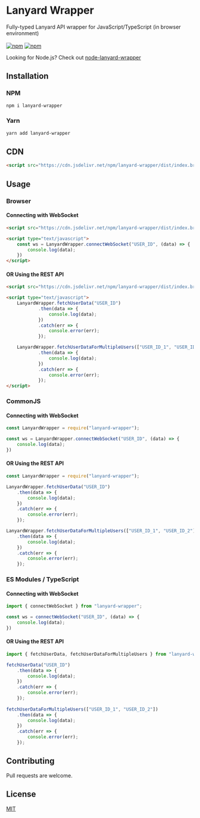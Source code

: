 # Lanyard Wrapper
Fully-typed Lanyard API wrapper for JavaScript/TypeScript (in browser environment)
<br><br>
[![npm](https://img.shields.io/npm/v/lanyard-wrapper)](https://www.npmjs.com/package/lanyard-wrapper)
[![npm](https://img.shields.io/npm/dt/lanyard-wrapper)](https://www.npmjs.com/package/lanyard-wrapper)

Looking for Node.js? Check out [node-lanyard-wrapper](https://github.com/brokiem/node-lanyard-wrapper)

## Installation
### NPM
```bash
npm i lanyard-wrapper
```
### Yarn
```bash
yarn add lanyard-wrapper
```
## CDN
```html
<script src="https://cdn.jsdelivr.net/npm/lanyard-wrapper/dist/index.browser.js"></script>
```

## Usage

### Browser
#### Connecting with WebSocket
```html
<script src="https://cdn.jsdelivr.net/npm/lanyard-wrapper/dist/index.browser.js"></script>

<script type="text/javascript">
    const ws = LanyardWrapper.connectWebSocket("USER_ID", (data) => {
        console.log(data);
    })
</script>
```

#### OR Using the REST API
```html
<script src="https://cdn.jsdelivr.net/npm/lanyard-wrapper/dist/index.browser.js"></script>

<script type="text/javascript">
    LanyardWrapper.fetchUserData("USER_ID")
            .then(data => {
                console.log(data);
            })
            .catch(err => {
                console.error(err);
            });

    LanyardWrapper.fetchUserDataForMultipleUsers(["USER_ID_1", "USER_ID_2"])
            .then(data => {
                console.log(data);
            })
            .catch(err => {
                console.error(err);
            });
</script>
```

### CommonJS
#### Connecting with WebSocket
```js
const LanyardWrapper = require("lanyard-wrapper");

const ws = LanyardWrapper.connectWebSocket("USER_ID", (data) => {
    console.log(data);
})
```

#### OR Using the REST API
```js
const LanyardWrapper = require("lanyard-wrapper");

LanyardWrapper.fetchUserData("USER_ID")
    .then(data => {
        console.log(data);
    })
    .catch(err => {
        console.error(err);
    });

LanyardWrapper.fetchUserDataForMultipleUsers(["USER_ID_1", "USER_ID_2"])
    .then(data => {
        console.log(data);
    })
    .catch(err => {
        console.error(err);
    });
```

### ES Modules / TypeScript
#### Connecting with WebSocket
```ts
import { connectWebSocket } from "lanyard-wrapper";

const ws = connectWebSocket("USER_ID", (data) => {
    console.log(data);
})
```

#### OR Using the REST API
```ts
import { fetchUserData, fetchUserDataForMultipleUsers } from "lanyard-wrapper";

fetchUserData("USER_ID")
    .then(data => {
        console.log(data);
    })
    .catch(err => {
        console.error(err);
    });
    
fetchUserDataForMultipleUsers(["USER_ID_1", "USER_ID_2"])
    .then(data => {
        console.log(data);
    })
    .catch(err => {
        console.error(err);
    });
```

## Contributing
Pull requests are welcome.

## License
[MIT](https://choosealicense.com/licenses/mit/)
